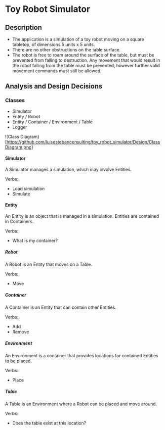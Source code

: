 # Toy Robot Simulator

## Description

* The application is a simulation of a toy robot moving on a square tabletop, of dimensions 5 units x 5 units.
* There are no other obstructions on the table surface.
* The robot is free to roam around the surface of the table, but must be prevented from falling to
destruction. Any movement that would result in the robot falling from the table must be prevented,
however further valid movement commands must still be allowed.

## Analysis and Design Decisions

### Classes

* Simulator
* Entity / Robot
* Entity / Container / Environment / Table
* Logger

!(Class Diagram)[https://github.com/luisestebanconsulting/toy_robot_simulator/Design/ClassDiagram.png]

#### Simulator

A Simulator manages a simulation, which may involve Entities.

Verbs:

* Load simulation
* Simulate

#### Entity

An Entity is an object that is managed in a simulation.  Entities are contained in Containers.

Verbs:

* What is my container?

##### Robot

A Robot is an Entity that moves on a Table.

Verbs:

* Move

##### Container

A Container is an Entity that can contain other Entities.

Verbs:

* Add
* Remove

##### Environment

An Environment is a container that provides locations for contained Entities to be placed.

Verbs:

* Place

##### Table

A Table is an Environment where a Robot can be placed and move around.

Verbs:

* Does the table exist at this location?

